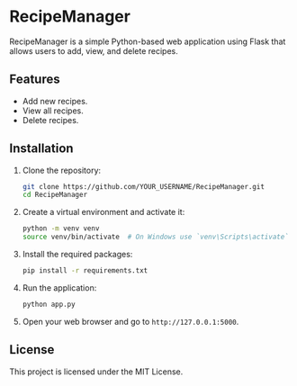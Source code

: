 # RecipeManager

RecipeManager is a simple Python-based web application using Flask that allows users to add, view, and delete recipes.

## Features

- Add new recipes.
- View all recipes.
- Delete recipes.

## Installation

1. Clone the repository:
    ```bash
    git clone https://github.com/YOUR_USERNAME/RecipeManager.git
    cd RecipeManager
    ```

2. Create a virtual environment and activate it:
    ```bash
    python -m venv venv
    source venv/bin/activate  # On Windows use `venv\Scripts\activate`
    ```

3. Install the required packages:
    ```bash
    pip install -r requirements.txt
    ```

4. Run the application:
    ```bash
    python app.py
    ```

5. Open your web browser and go to `http://127.0.0.1:5000`.

## License

This project is licensed under the MIT License.
